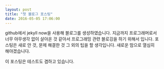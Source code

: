 ```yaml
---
layout: post
title: "첫 블로그 포스팅"
date: 2016-05-05 17:06:00
---
```


github에서 jekyll now을 사용해 블로그를 생성하였습니다.
지금까지 프로그래머로서 너무 아무생각 없이 살아온 것 같아서
프로그래밍 관련 블로깅을 하기 위해서 입니다.
포스팅은 새로 안 것, 문제 해결한 것 그 외의 팁을 할 생각입니다.
새로운 맘으로 열심히 해야겠습니다.

이 포스팅은 테스트도 겸하고 있습니다.
